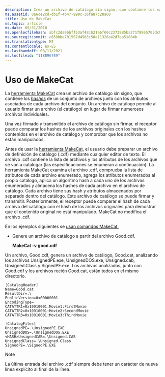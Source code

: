 ```yaml
---
description: Crea un archivo de catálogo sin signo, que contiene los valores hash de un conjunto de archivos junto con los atributos asociados de cada archivo del conjunto. Un archivo de catálogo permite al usuario firmar un archivo (el catálogo) en lugar de firmar numerosos archivos individuales.
ms.assetid: 0a6ce2cd-db1f-4b47-990c-36fa87c28a60
title: Uso de MakeCat
ms.topic: article
ms.date: 05/31/2018
ms.openlocfilehash: abfc2da9bbff53af48cb21a6f60c2373885ba271f8965705dc991b78f4b4d25b
ms.sourcegitcommit: e858bbe701567d4583c50a11326e42d7ea51804b
ms.translationtype: MT
ms.contentlocale: es-ES
ms.lasthandoff: 08/11/2021
ms.locfileid: "118896789"
---
```

# <a name="using-makecat"></a>Uso de MakeCat

La [herramienta MakeCat](makecat.md) crea un archivo de catálogo sin signo, que contiene los [*hashes*](../secgloss/h-gly.md) de un conjunto de archivos junto con los atributos asociados de cada archivo del conjunto. Un archivo de catálogo permite al usuario firmar un archivo (el catálogo) en lugar de firmar numerosos archivos individuales.

Una vez firmado y transmitido el archivo de catálogo sin firmar, el receptor puede comparar los hashes de los archivos originales con los hashes contenidos en el archivo de catálogo y comprobar que los archivos no están manipulados.

Antes de usar la [herramienta MakeCat,](makecat.md) el usuario debe preparar un archivo de definición de catálogo (.cdf) mediante cualquier editor de texto. El archivo .cdf contiene la lista de archivos y los atributos de los archivos que se van a catalogar (las especificaciones se enumeran a continuación). La herramienta MakeCat examina el archivo .cdf, comprueba la lista de atributos de cada archivo enumerado, agrega los atributos enumerados al propio catálogo, aplica un algoritmo hash a cada uno de los archivos enumerados y almacena los hashes de cada archivo en el archivo de catálogo. Cada archivo tiene sus hash y atributos almacenados por separado dentro del catálogo. Este archivo de catálogo se puede firmar y transmitir. Posteriormente, el receptor puede comparar el hash de cada archivo del catálogo con el hash de los archivos originales para demostrar que el contenido original no está manipulado. MakeCat no modifica el archivo .cdf.

En los ejemplos siguientes se [usan comandos MakeCat.](makecat.md)

-   Genere un archivo de catálogo a partir del archivo Good.cdf.

    **MakeCat -v good.cdf**

Un archivo, Good.cdf, genera un archivo de catálogo, Good.cat, analizando los archivos UnsignedPE.exe, UnsignedDOS.exe, Unsigned.cab, Unsigned.Class y SignedPE.exe. Los archivos analizados, junto con Good.cdf y los archivos recién Good.cat, están todos en el mismo directorio.

``` syntax
[CatalogHeader]
Name=Good.cat
ResultDir=.\
PublicVersion=0x00000001
EncodingType=
CATATTR1=0x10010001:Movie1:FirstMovie
CATATTR2=0x10010001:Movie2:SecondMovie
CATATTR3=0x10010001:Movie3:ThirdMovie

[CatalogFiles]
UnsignedPE=.\UnsignedPE.EXE
UnsignedDOS=.\UnsignedDOS.EXE
<HASH>UnsignedCAB=.\Unsigned.CAB
UnsignedClass=.\Unsigned.Class
SignedPE=.\SignedPE.EXE
```

> [!Note]  
> La última entrada del archivo .cdf siempre debe tener un carácter de nueva línea explícito al final de la línea.

 

 

 
